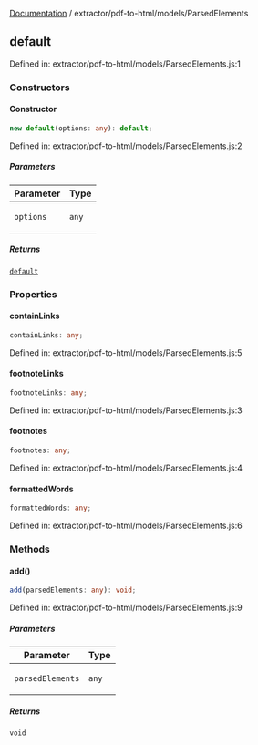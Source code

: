 [Documentation](../../../modules.md) / extractor/pdf-to-html/models/ParsedElements

## default

Defined in: extractor/pdf-to-html/models/ParsedElements.js:1

### Constructors

#### Constructor

```ts
new default(options: any): default;
```

Defined in: extractor/pdf-to-html/models/ParsedElements.js:2

##### Parameters

<table>
<thead>
<tr>
<th>Parameter</th>
<th>Type</th>
</tr>
</thead>
<tbody>
<tr>
<td>

`options`

</td>
<td>

`any`

</td>
</tr>
</tbody>
</table>

##### Returns

[`default`](#default)

### Properties

#### containLinks

```ts
containLinks: any;
```

Defined in: extractor/pdf-to-html/models/ParsedElements.js:5

#### footnoteLinks

```ts
footnoteLinks: any;
```

Defined in: extractor/pdf-to-html/models/ParsedElements.js:3

#### footnotes

```ts
footnotes: any;
```

Defined in: extractor/pdf-to-html/models/ParsedElements.js:4

#### formattedWords

```ts
formattedWords: any;
```

Defined in: extractor/pdf-to-html/models/ParsedElements.js:6

### Methods

#### add()

```ts
add(parsedElements: any): void;
```

Defined in: extractor/pdf-to-html/models/ParsedElements.js:9

##### Parameters

<table>
<thead>
<tr>
<th>Parameter</th>
<th>Type</th>
</tr>
</thead>
<tbody>
<tr>
<td>

`parsedElements`

</td>
<td>

`any`

</td>
</tr>
</tbody>
</table>

##### Returns

`void`
